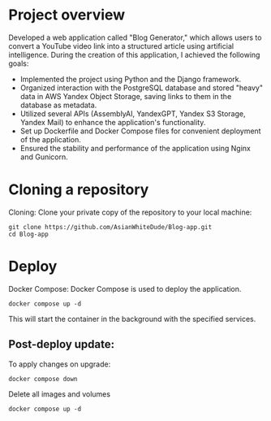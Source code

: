 # Project overview
Developed a web application called "Blog Generator," which allows users to convert a YouTube video link into a structured article using artificial intelligence. During the creation of this application, I achieved the following goals:

- Implemented the project using Python and the Django framework.
- Organized interaction with the PostgreSQL database and stored "heavy" data in AWS Yandex Object Storage, saving links to them in the database as metadata.
- Utilized several APIs (AssemblyAI, YandexGPT, Yandex S3 Storage, Yandex Mail) to enhance the application's functionality.
- Set up Dockerfile and Docker Compose files for convenient deployment of the application.
- Ensured the stability and performance of the application using Nginx and Gunicorn.

# Cloning a repository

Cloning: Clone your private copy of the repository to your local machine:

```
git clone https://github.com/AsianWhiteDude/Blog-app.git
cd Blog-app
```

# Deploy
Docker Compose: Docker Compose is used to deploy the application.

```
docker compose up -d
```

This will start the container in the background with the specified services.

## Post-deploy update:

To apply changes on upgrade:

```
docker compose down
```
Delete all images and volumes

```
docker compose up -d
```
